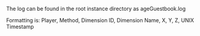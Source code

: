 The log can be found in the root instance directory as ageGuestbook.log

Formatting is:
Player, Method, Dimension ID, Dimension Name, X, Y, Z, UNIX Timestamp